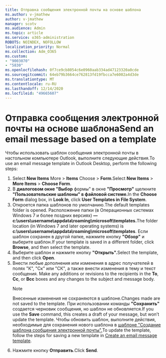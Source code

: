 ```yaml
---
title: Отправка сообщения электронной почты на основе шаблона
ms.author: v-jmathew
author: v-jmathew
manager: scotv
ms.audience: Admin
ms.topic: article
ms.service: o365-administration
ROBOTS: NOINDEX, NOFOLLOW
localization_priority: Normal
ms.collection: Adm_O365
ms.custom:
- "9003070"
- "5830"
ms.openlocfilehash: 0f7ce9cb8054c6e0960aab334ad47123320a0cde
ms.sourcegitcommit: 64eb79b3664ce762813fd19fbcca7e6002a4d3de
ms.translationtype: MT
ms.contentlocale: ru-RU
ms.lasthandoff: 12/14/2020
ms.locfileid: "49665607"
---
```

# <a name="send-an-email-message-based-on-a-template"></a><span data-ttu-id="aa320-102">Отправка сообщения электронной почты на основе шаблона</span><span class="sxs-lookup"><span data-stu-id="aa320-102">Send an email message based on a template</span></span>

<span data-ttu-id="aa320-103">Чтобы использовать шаблон сообщения электронной почты в настольном компьютере Outlook, выполните следующие действия.</span><span class="sxs-lookup"><span data-stu-id="aa320-103">To use an email message template in Outlook Desktop, perform the following steps:</span></span>

1. <span data-ttu-id="aa320-104">Select **New Items** More  >  **Items** Choose  >  **Form**.</span><span class="sxs-lookup"><span data-stu-id="aa320-104">Select **New Items** > **More Items** > **Choose Form**.</span></span>
2. <span data-ttu-id="aa320-105">В **диалоговом окне "Выбор** формы" в окне **"Просмотр"** щелкните **"Пользовательские шаблоны" в файловой системе.**</span><span class="sxs-lookup"><span data-stu-id="aa320-105">In the **Choose Form** dialog box, in **Look In**, click **User Templates in File System**.</span></span>
3. <span data-ttu-id="aa320-106">Откроется папка шаблонов по умолчанию.</span><span class="sxs-lookup"><span data-stu-id="aa320-106">The default templates folder is opened.</span></span> <span data-ttu-id="aa320-107">Расположение папки (в Операционных системах Windows 7 и более поздних версиях) **— c:\users\username\appdata\roaming\microsoft\templates.**</span><span class="sxs-lookup"><span data-stu-id="aa320-107">The folder location (in Windows 7 and later operating systems) is **c:\users\username\appdata\roaming\microsoft\templates**.</span></span> <span data-ttu-id="aa320-108">Если шаблон сохранен в другой папке, нажмите кнопку **"Обзор"** и выберите шаблон.</span><span class="sxs-lookup"><span data-stu-id="aa320-108">If your template is saved in a different folder, click **Browse**, and then select the template.</span></span>
4. <span data-ttu-id="aa320-109">Выберите шаблон и нажмите кнопку **"Открыть".**</span><span class="sxs-lookup"><span data-stu-id="aa320-109">Select the template, and then click **Open**.</span></span>
5. <span data-ttu-id="aa320-110">Внести любые дополнения или изменения в адрес получателей  в полях "К", "Ск" или "СК", а также внести изменения в тему и текст сообщения. </span><span class="sxs-lookup"><span data-stu-id="aa320-110">Make any additions or revisions to the recipients in the **To**, **Cc**, or **Bcc** boxes and any changes to the subject and message body.</span></span>
    > [!NOTE]
    > <span data-ttu-id="aa320-111">Внесенные изменения не сохраняются в шаблоне.</span><span class="sxs-lookup"><span data-stu-id="aa320-111">Changes made are not saved to the template.</span></span> <span data-ttu-id="aa320-112">При использовании команды **"Сохранить"** создается черновик сообщения, но шаблон не обновляется.</span><span class="sxs-lookup"><span data-stu-id="aa320-112">If you use the **Save** command, this creates a draft of your message, but won’t update the template.</span></span> <span data-ttu-id="aa320-113">Чтобы обновить шаблон, выполните действия, необходимые для сохранения нового шаблона в [шаблоне "Создание шаблона сообщения электронной почты".](https://support.microsoft.com/office/create-an-email-message-template-43ec7142-4dd0-4351-8727-bd0977b6b2d1)</span><span class="sxs-lookup"><span data-stu-id="aa320-113">To update the template, follow the steps for saving a new template in [Create an email message template](https://support.microsoft.com/office/create-an-email-message-template-43ec7142-4dd0-4351-8727-bd0977b6b2d1).</span></span>
6. <span data-ttu-id="aa320-114">Нажмите кнопку **Отправить**.</span><span class="sxs-lookup"><span data-stu-id="aa320-114">Click **Send**.</span></span>
